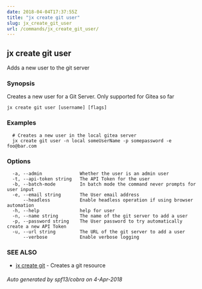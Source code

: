 ```yaml
---
date: 2018-04-04T17:37:55Z
title: "jx create git user"
slug: jx_create_git_user
url: /commands/jx_create_git_user/
---
```

## jx create git user

Adds a new user to the git server

### Synopsis

Creates a new user for a Git Server. Only supported for Gitea so far

```
jx create git user [username] [flags]
```

### Examples

```
  # Creates a new user in the local gitea server
  jx create git user -n local someUserName -p somepassword -e foo@bar.com
```

### Options

```
  -a, --admin              Whether the user is an admin user
  -t, --api-token string   The API Token for the user
  -b, --batch-mode         In batch mode the command never prompts for user input
  -e, --email string       The User email address
      --headless           Enable headless operation if using browser automation
  -h, --help               help for user
  -n, --name string        The name of the git server to add a user
  -p, --password string    The User password to try automatically create a new API Token
  -u, --url string         The URL of the git server to add a user
      --verbose            Enable verbose logging
```

### SEE ALSO

* [jx create git](/commands/jx_create_git/)	 - Creates a git resource

###### Auto generated by spf13/cobra on 4-Apr-2018
